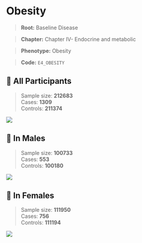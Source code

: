 # Obesity

> **Root:** Baseline Disease  

> **Chapter:** Chapter IV- Endocrine and metabolic  

> **Phenotype:** Obesity  

> **Code:** `E4_OBESITY`

## 🧪 All Participants  
> Sample size: **212683**  
> Cases: **1309**  
> Controls: **211374**
<img src="/Disease/Figures/ALL/Baseline/E4_OBESITY.png"/>
<CsvTable src="/public/Disease/Data/ALL/Baseline/LG_E4_OBESITY.csv" label="🔍 View full results" />

## 👨 In Males  
> Sample size: **100733**  
> Cases: **553**  
> Controls: **100180**
<img src="/Disease/Figures/Male/Baseline/E4_OBESITY.png"/>
<CsvTable src="/public/Disease/Data/Male/Baseline/LG_E4_OBESITY.csv" label="🔍 View full results" />

## 👩 In Females  
> Sample size: **111950**  
> Cases: **756**  
> Controls: **111194**
<img src="/Disease/Figures/Female/Baseline/E4_OBESITY.png"/>
<CsvTable src="/public/Disease/Data/Female/Baseline/LG_E4_OBESITY.csv" label="🔍 View full results" />
